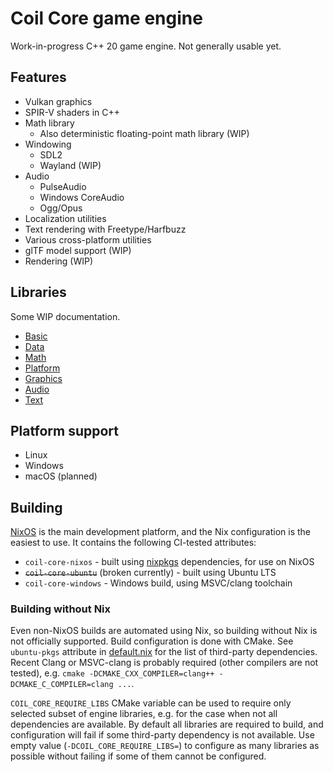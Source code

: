 # Coil Core game engine

Work-in-progress C++ 20 game engine. Not generally usable yet.

## Features

* Vulkan graphics
* SPIR-V shaders in C++
* Math library
  * Also deterministic floating-point math library (WIP)
* Windowing
  * SDL2
  * Wayland (WIP)
* Audio
  * PulseAudio
  * Windows CoreAudio
  * Ogg/Opus
* Localization utilities
* Text rendering with Freetype/Harfbuzz
* Various cross-platform utilities
* glTF model support (WIP)
* Rendering (WIP)

## Libraries

Some WIP documentation.

* [Basic](docs/basic.md)
* [Data](docs/data.md)
* [Math](docs/math.md)
* [Platform](docs/platform.md)
* [Graphics](docs/graphics.md)
* [Audio](docs/audio.md)
* [Text](docs/text.md)

## Platform support

* Linux
* Windows
* macOS (planned)

## Building

[NixOS](https://nixos.org/) is the main development platform, and the Nix configuration is the easiest to use. It contains the following CI-tested attributes:

* `coil-core-nixos` - built using [nixpkgs](https://github.com/NixOS/nixpkgs) dependencies, for use on NixOS
* ~~`coil-core-ubuntu`~~ (broken currently) - built using Ubuntu LTS
* `coil-core-windows` - Windows build, using MSVC/clang toolchain

### Building without Nix

Even non-NixOS builds are automated using Nix, so building without Nix is not officially supported. Build configuration is done with CMake. See `ubuntu-pkgs` attribute in [default.nix](default.nix) for the list of third-party dependencies. Recent Clang or MSVC-clang is probably required (other compilers are not tested), e.g. `cmake -DCMAKE_CXX_COMPILER=clang++ -DCMAKE_C_COMPILER=clang ...`.

`COIL_CORE_REQUIRE_LIBS` CMake variable can be used to require only selected subset of engine libraries, e.g. for the case when not all dependencies are available. By default all libraries are required to build, and configuration will fail if some third-party dependency is not available. Use empty value (`-DCOIL_CORE_REQUIRE_LIBS=`) to configure as many libraries as possible without failing if some of them cannot be configured.
